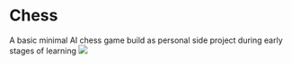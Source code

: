 # Chess
A basic minimal AI chess game build as personal side project during early stages of learning
![](https://i.ibb.co/gy5GkNs/Untitled.png)
